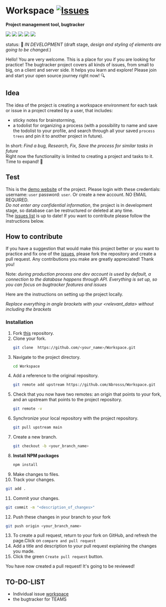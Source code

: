# Workspace [![Issues](https://img.shields.io/bitbucket/issues/Abrosss/Workspace)](https://github.com/Abrosss/Workspace/issues)  

**Project management tool, bugtracker** <br />

<img src="https://img.shields.io/badge/HTML5-E34F26?style=for-the-badge&logo=html5&logoColor=white"> <img src="https://img.shields.io/badge/CSS3-1572B6?style=for-the-badge&logo=css3&logoColor=white"> <img src="https://img.shields.io/badge/JavaScript-323330?style=for-the-badge&logo=javascript&logoColor=F7DF1E"> <img src="https://img.shields.io/badge/Node.js-339933?style=for-the-badge&logo=nodedotjs&logoColor=white"> <img src="https://img.shields.io/badge/Express.js-000000?style=for-the-badge&logo=express&logoColor=white">

status: :wrench: _IN DEVELOPMENT_ (draft stage, _design and styling of elements are going to be changed._) <br />


Hello! You are very welcome. This is a place for you if you are looking for practice! The bugtracker project covers all kinds of issues, from small to big, on a client and server side. It helps you learn and explore! Please join and start your open source journey right now! :mag:

## Idea
The idea of the project is creating a workspace environment for each task or issue in a project created by a user, that includes: 
- sticky notes for brainstorming, 
- a todolist for organizing a process (with a possibility to name and save the todolist to your profile, and search through all your saved `process trees` and pin it to another project in future).<br />

In short:
_Find a bug, Research, Fix, Save the process for similar tasks in future_ <br />
Right now the functionality is limited to creating a project and tasks to it. Time to expand! :rocket:

## Test
This is the <a href="https://workspace-bugtracker.herokuapp.com">demo website</a> of the project. Please login with these credentials: username: `user` password: `user`. Or create a new account. NO EMAIL REQUIRED. <br />
_Do not enter any confidential information_, the project is in development stage, so database can be restructured or deleted at any time. <br />
The <a href="https://github.com/Abrosss/Workspace/issues">issues list</a> is up to date! If you want to contribute please follow the instructions below.


<!-- How to contribute -->
## How to contribute
If you have a suggestion that would make this project better or you want to practice and fix one of the <a href="https://github.com/Abrosss/Workspace/issues">issues</a>, please fork the repository and create a pull request.
Any contributions you make are greatly appreciated! Thank you! <br />

Note: _during production process one dev account is used by default, a connection to the database happens through API. Everything is set up, so you can focus on bugtracker features and issues_ <br />

Here are the instructions on setting up the project locally.

_Replace everything in angle brackets with your <relevant_data> without including the brackets_

### Installation

1. Fork <a href="https://github.com/Abrosss/Workspace">this</a> repository.
2. Clone your fork.
   ```sh
   git clone  https://github.com/<your_name>/Workspace.git
   ```
3. Navigate to the project directory.
   ```sh
   cd Workspace
   ```
4. Add a reference to the original repository.
   ```sh
   git remote add upstream https://github.com/Abrosss/Workspace.git
   ```
5. Check that you now have two remotes: an origin that points to your fork, and an upstream that points to the project repository.
   ```sh
   git remote -v
   ```
6. Synchronize your local repository with the project repository. 
   ```sh
   git pull upstream main
   ```
7. Create a new branch. 
   ```sh
   git checkout -b <your_branch_name>
   ```
8. **Install NPM packages**
   ```sh
   npm install
   ```
9. Make changes to files.
10. Track your changes.
   ```sh
   git add .
   ```
11. Commit your changes.
   ```sh
   git commit -m "<description_of_changes>"
   ```
12. Push these changes in your branch to your fork
   ```sh
   git push origin <your_branch_name>
   ```
13. To create a pull request, return to your fork on GitHub, and refresh the page.Click on `compare and pull request`
14. Add a title and description to your pull request explaining the changes you made.
15. Click the green `Create pull request` button.

You have now created a pull request! It's going to be reviewed!



## TO-DO-LIST
- Individual issue <a href="https://github.com/Abrosss/Workspace#Idea">workspace</a>
- the bugtracker for TEAMS
